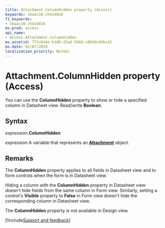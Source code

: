 ```yaml
---
title: Attachment.ColumnHidden property (Access)
keywords: vbaac10.chm14010
f1_keywords:
- vbaac10.chm14010
ms.prod: access
api_name:
- Access.Attachment.ColumnHidden
ms.assetid: 772c644e-b180-25ad-5566-c0b5dc6dbc41
ms.date: 02/07/2019
localization_priority: Normal
---
```



# Attachment.ColumnHidden property (Access)

You can use the **ColumnHidden** property to show or hide a specified column in Datasheet view. Read/write **Boolean**.


## Syntax

_expression_.**ColumnHidden**

_expression_ A variable that represents an **[Attachment](Access.Attachment.md)** object.


## Remarks

The **ColumnHidden** property applies to all fields in Datasheet view and to form controls when the form is in Datasheet view.

Hiding a column with the **ColumnHidden** property in Datasheet view doesn't hide fields from the same column in Form view. Similarly, setting a control's **Visible** property to **False** in Form view doesn't hide the corresponding column in Datasheet view.

The **ColumnHidden** property is not available in Design view.




[!include[Support and feedback](~/includes/feedback-boilerplate.md)]
